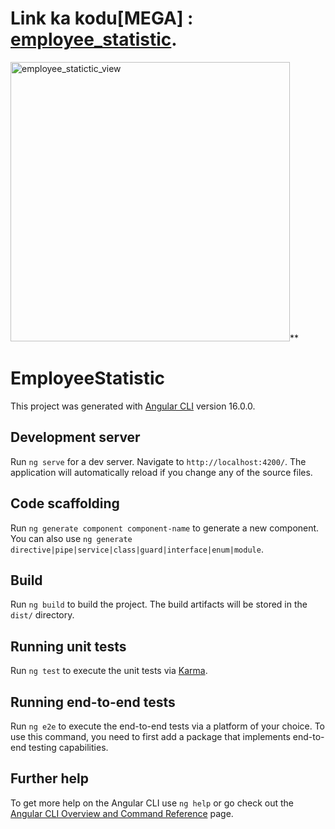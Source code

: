 # **Link ka kodu[MEGA] : [employee_statistic](https://mega.nz/folder/zWYyWCZJ#VZWf_0nVGUpURvoRCtlD8w).**





<img width="447" alt="employee_statictic_view" src="https://github.com/ntimotijevic6318/employee_statistic/assets/72966266/a963a6fa-d768-4627-90b9-340ca7eacafd">**


# EmployeeStatistic

This project was generated with [Angular CLI](https://github.com/angular/angular-cli) version 16.0.0.

## Development server

Run `ng serve` for a dev server. Navigate to `http://localhost:4200/`. The application will automatically reload if you change any of the source files.

## Code scaffolding

Run `ng generate component component-name` to generate a new component. You can also use `ng generate directive|pipe|service|class|guard|interface|enum|module`.

## Build

Run `ng build` to build the project. The build artifacts will be stored in the `dist/` directory.

## Running unit tests

Run `ng test` to execute the unit tests via [Karma](https://karma-runner.github.io).

## Running end-to-end tests

Run `ng e2e` to execute the end-to-end tests via a platform of your choice. To use this command, you need to first add a package that implements end-to-end testing capabilities.

## Further help

To get more help on the Angular CLI use `ng help` or go check out the [Angular CLI Overview and Command Reference](https://angular.io/cli) page.
